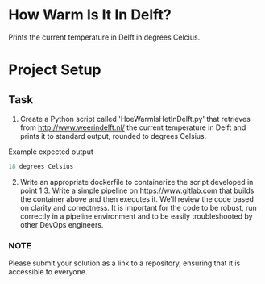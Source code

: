 # How Warm Is It In Delft?

Prints the current temperature in Delft in degrees Celcius.

# Project Setup

## Task

1. Create a Python script called 'HoeWarmIsHetInDelft.py' that retrieves from http://www.weerindelft.nl/ the current temperature in Delft and prints it to standard output, rounded to degrees Celsius.

Example expected output

```python
18 degrees Celsius
```

2. Write an appropriate dockerfile to containerize the script developed in point 1 3. Write a simple pipeline on https://www.gitlab.com that builds the container above and then executes it. We'll review the code based on clarity and correctness. It is important for the code to be robust, run correctly in a pipeline environment and to be easily troubleshooted by other DevOps engineers.

### NOTE

Please submit your solution as a link to a repository, ensuring that it is accessible to everyone.
